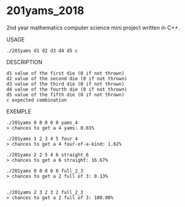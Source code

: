 # 201yams_2018
2nd year mathematics computer science mini project written in C++.

USAGE

    ./201yams d1 d2 d3 d4 d5 c
           
DESCRIPTION

    d1 value of the first die (0 if not thrown)
    d2 value of the second die (0 if not thrown)
    d3 value of the third die (0 if not thrown)
    d4 value of the fourth die (0 if not thrown)
    d5 value of the fifth die (0 if not thrown)
    c expected combination
    
EXEMPLE

    ./201yams 0 0 0 0 0 yams_4
    > chances to get a 4 yams: 0.01%
    
    ./201yams 1 2 3 4 5 four_4
    > chances to get a 4 four-of-a-kind: 1.62%
    
    ./201yams 2 2 5 4 6 straight_6
    > chances to get a 6 straight: 16.67%
    
    ./201yams 0 0 0 0 0 full_2_3
    > chances to get a 2 full of 3: 0.13%
    
    
    ./201yams 2 3 2 3 2 full_2_3
    > chances to get a 2 full of 3: 100.00%
